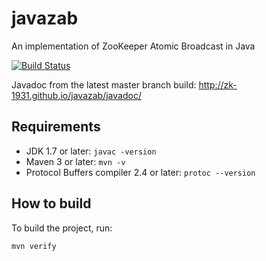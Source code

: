 javazab
=======

An implementation of ZooKeeper Atomic Broadcast in Java

[![Build Status](https://travis-ci.org/ZK-1931/javazab.svg?branch=master)](https://travis-ci.org/ZK-1931/javazab)

Javadoc from the latest master branch build: http://zk-1931.github.io/javazab/javadoc/

Requirements
------------
 - JDK 1.7 or later: `javac -version`
 - Maven 3 or later: `mvn -v`
 - Protocol Buffers compiler 2.4 or later: `protoc --version`

How to build
------------

To build the project, run:

    mvn verify
